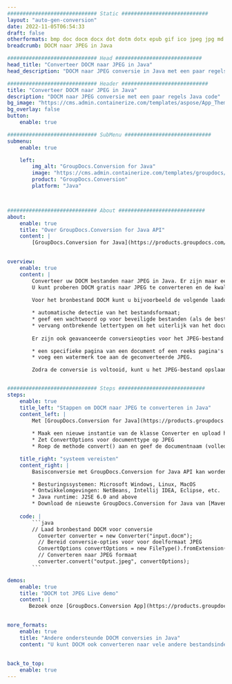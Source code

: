 ```yaml
---
############################# Static ############################
layout: "auto-gen-conversion"
date: 2022-11-05T06:54:33
draft: false
otherformats: bmp doc docm docx dot dotm dotx epub gif ico jpeg jpg md odt ott pdf png psd rtf tex tif tiff txt xps
breadcrumb: DOCM naar JPEG in Java

############################# Head ############################
head_title: "Converteer DOCM naar JPEG in Java"
head_description: "DOCM naar JPEG conversie in Java met een paar regels code. Converteer meer dan 160 bestandsindelingen met de GroupDocs-documentconversie-API voor Java"

############################# Header ############################
title: "Converteer DOCM naar JPEG in Java"
description: "DOCM naar JPEG conversie met een paar regels Java code"
bg_image: "https://cms.admin.containerize.com/templates/aspose/App_Themes/V3/images/bg/header1.png"
bg_overlay: false
button:
    enable: true

############################# SubMenu ############################
submenu:
    enable: true

    left:
        img_alt: "GroupDocs.Conversion for Java"
        image: "https://cms.admin.containerize.com/templates/groupdocs/images/product-logos/90x90-noborder/groupdocs-conversion-java.png"
        product: "GroupDocs.Conversion"
        platform: "Java"



############################# About ############################
about:
    enable: true
    title: "Over GroupDocs.Conversion for Java API"
    content: |
        [GroupDocs.Conversion for Java](https://products.groupdocs.com/conversion/java/) is een geavanceerde conversie-API voor bestandsindelingen voor het converteren tussen populaire afbeeldings- en documentindelingen zoals Microsoft Office, OpenDocument, PDF, HTML, e-mail, CAD. en nog veel meer met slechts een paar regels code. De native API detecteert automatisch de formaten van de originele documenten en biedt veel opties voor het aanpassen van de geconverteerde documenten. Naast de functie om informatie uit een document te extraheren, ondersteunt het standaard ook het cachen van de conversieresultaten naar de lokale schijf. Elk type cacheopslag kan echter worden ondersteund door de juiste interfaces te implementeren - Amazon S3, Dropbox, Google Drive, Windows Azure, Reddis of andere.
    

overview:
    enable: true
    content: |
        Converteer uw DOCM bestanden naar JPEG in Java. Er zijn maar een paar regels Java code nodig op elk platform naar keuze, zoals Windows, Linux, macOS.
        U kunt proberen DOCM gratis naar JPEG te converteren en de kwaliteit van de conversieresultaten te evalueren. Naast eenvoudige scripts voor bestandsconversie, kunt u meer geavanceerde opties proberen voor het laden van het DOCM-bronbestand en het opslaan van de JPEG-uitvoer. 
        
        Voor het bronbestand DOCM kunt u bijvoorbeeld de volgende laadopties gebruiken:

        * automatische detectie van het bestandsformaat;
        * geef een wachtwoord op voor beveiligde bestanden (als de bestandsindeling dit ondersteunt);
        * vervang ontbrekende lettertypen om het uiterlijk van het document te behouden.
        
        Er zijn ook geavanceerde conversieopties voor het JPEG-bestand:

        * een specifieke pagina van een document of een reeks pagina's converteren;
        * voeg een watermerk toe aan de geconverteerde JPEG.

        Zodra de conversie is voltooid, kunt u het JPEG-bestand opslaan in uw lokale bestandspad of in opslag van derden, zoals FTP, Amazon S3, Google Drive, Dropbox enz. Let op - om DOCM te converteren tot JPEG, hoeft u geen extra software te installeren, zoals MS Office, Open Office, Adobe Acrobat Reader etc.


############################# Steps ############################
steps:
    enable: true
    title_left: "Stappen om DOCM naar JPEG te converteren in Java"
    content_left: |
        Met [GroupDocs.Conversion for Java](https://products.groupdocs.com/conversion/java/) kunnen ontwikkelaars het DOCM-bestand eenvoudig converteren naar JPEG met een paar regels code.
        
        * Maak een nieuwe instantie van de klasse Converter en upload het bestand DOCM met het volledige pad
        * Zet ConvertOptions voor documenttype op JPEG
        * Roep de methode convert() aan en geef de documentnaam (volledig pad) en formaat (JPEG) door als parameter

    title_right: "systeem vereisten"
    content_right: |
        Basisconversie met GroupDocs.Conversion for Java API kan worden gedaan met slechts een paar regels code. Onze API's worden ondersteund op alle belangrijke platforms en besturingssystemen. Voordat u de onderstaande code uitvoert, moet u ervoor zorgen dat de volgende vereisten op uw systeem zijn geïnstalleerd.

        * Besturingssystemen: Microsoft Windows, Linux, MacOS
        * Ontwikkelomgevingen: NetBeans, Intellij IDEA, Eclipse, etc.
        * Java runtime: J2SE 6.0 and above
        * Download de nieuwste GroupDocs.Conversion for Java van [Maven](https://repository.groupdocs.com/webapp/#/artifacts/browse/tree/General/repo/com/groupdocs/groupdocs-conversion)
         
    code: |
        ```java    
        // Laad bronbestand DOCM voor conversie
          Converter converter = new Converter("input.docm");
          // Bereid conversie-opties voor voor doelformaat JPEG
          ConvertOptions convertOptions = new FileType().fromExtension("jpeg").getConvertOptions();
          // Converteren naar JPEG formaat
          converter.convert("output.jpeg", convertOptions);
        ```

demos:
    enable: true
    title: "DOCM tot JPEG Live demo"
    content: |
       Bezoek onze [GroupDocs.Conversion App](https://products.groupdocs.app/conversion/family) website en probeer DOCM naar JPEG conversie nu. De gratis demo heeft de volgende voordelen:
          

more_formats:
    enable: true
    title: "Andere ondersteunde DOCM conversies in Java"
    content: "U kunt DOCM ook converteren naar vele andere bestandsindelingen. Zie de lijst hieronder."
       
       
back_to_top:
    enable: true
---
```

